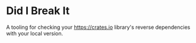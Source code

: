 # Did I Break It

A tooling for checking your https://crates.io library's reverse dependencies with your local version.
